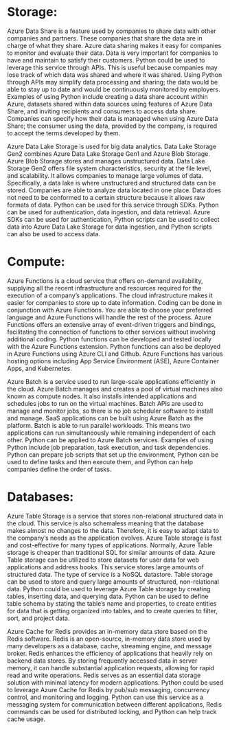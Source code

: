 # Storage: 

Azure Data Share is a feature used by companies to share data with other companies and partners. These companies that share the data are in charge of what they share. Azure data sharing makes it easy for companies to monitor and evaluate their data. Data is very important for companies to have and maintain to satisfy their customers. Python could be used to leverage this service through APIs. This is useful because companies may lose track of which data was shared and where it was shared. Using Python through APIs may simplify data processing and sharing; the data would be able to stay up to date and would be continuously monitored by employers. Examples of using Python include creating a data share account within Azure, datasets shared within data sources using features of Azure Data Share, and inviting recipients and consumers to access data share. Companies can specify how their data is managed when using Azure Data Share; the consumer using the data, provided by the company, is required to accept the terms developed by them.

Azure Data Lake Storage is used for big data analytics. Data Lake Storage Gen2 combines Azure Data Lake Storage Gen1 and Azure Blob Storage. Azure Blob Storage stores and manages unstructured data. Data Lake Storage Gen2 offers file system characteristics, security at the file level, and scalability. It allows companies to manage large volumes of data. Specifically, a data lake is where unstructured and structured data can be stored. Companies are able to analyze data located in one place. Data does not need to be conformed to a certain structure because it allows raw formats of data. Python can be used for this service through SDKs. Python can be used for authentication, data ingestion, and data retrieval. Azure SDKs can be used for authentication, Python scripts can be used to collect data into Azure Data Lake Storage for data ingestion, and Python scripts can also be used to access data. 

# Compute: 

Azure Functions is a cloud service that offers on-demand availability, supplying all the recent infrastructure and resources required for the execution of a company’s applications. The cloud infrastructure makes it easier for companies to store up to date information. Coding can be done in conjunction with Azure Functions. You are able to choose your preferred language and Azure Functions will handle the rest of the process. Azure Functions offers an extensive array of event-driven triggers and bindings, facilitating the connection of functions to other services without involving additional coding. Python functions can be developed and tested locally with the Azure Functions extension. Python functions can also be deployed in Azure Functions using Azure CLI and Github. Azure Functions has various hosting options including App Service Environment (ASE), Azure Container Apps, and Kubernetes. 

Azure Batch is a service used to run large-scale applications efficiently in the cloud. Azure Batch manages and creates a pool of virtual machines also known as compute nodes. It also installs intended applications and schedules jobs to run on the virtual machines. Batch APIs are used to manage and monitor jobs, so there is no job scheduler software to install and manage. SaaS applications can be built using Azure Batch as the platform. Batch is able to run parallel workloads. This means two applications can run simultaneously while remaining independent of each other. Python can be applied to Azure Batch services. Examples of using Python include job preparation, task execution, and task dependencies. Python can prepare job scripts that set up the environment, Python can be used to define tasks and then execute them, and Python can help companies define the order of tasks. 

# Databases: 

Azure Table Storage is a service that stores non-relational structured data in the cloud. This service is also schemaless meaning that the database makes almost no changes to the data. Therefore, it is easy to adapt data to the company’s needs as the application evolves. Azure Table storage is fast and cost-effective for many types of applications. Normally, Azure Table storage is cheaper than traditional SQL for similar amounts of data. Azure Table storage can be utilized to store datasets for user data for web applications and address books. This service stores large amounts of structured data. The type of service is a NoSQL datastore. Table storage can be used to store and query large amounts of structured, non-relational data. Python could be used to leverage Azure Table storage by creating tables, inserting data, and querying data. Python can be used to define table schema by stating the table’s name and properties, to create entities for data that is getting organized into tables, and to create queries to filter, sort, and project data. 

Azure Cache for Redis provides an in-memory data store based on the Redis software. Redis is an open-source, in-memory data store used by many developers as a database, cache, streaming engine, and message broker. Redis enhances the efficiency of applications that heavily rely on backend data stores. By storing frequently accessed data in server memory, it can handle substantial application requests, allowing for rapid read and write operations. Redis serves as an essential data storage solution with minimal latency for modern applications. Python could be used to leverage Azure Cache for Redis by pub/sub messaging, concurrency control, and monitoring and logging. Python can use this service as a messaging system for communication between different applications, Redis commands can be used for distributed locking, and Python can help track cache usage.       
